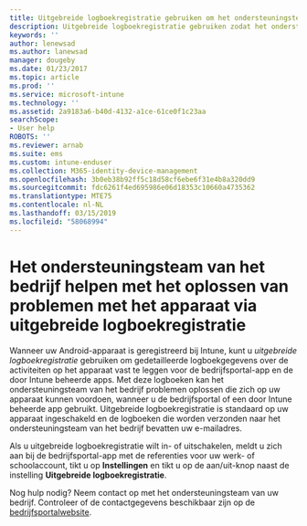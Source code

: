 ```yaml
---
title: Uitgebreide logboekregistratie gebruiken om het ondersteuningsteam van het bedrijf te helpen bij het oplossen van problemen met het apparaat| Microsoft Docs
description: Uitgebreide logboekregistratie gebruiken zodat het ondersteuningsteam van het bedrijf problemen met het apparaat kan oplossen
keywords: ''
author: lenewsad
ms.author: lanewsad
manager: dougeby
ms.date: 01/23/2017
ms.topic: article
ms.prod: ''
ms.service: microsoft-intune
ms.technology: ''
ms.assetid: 2a9183a6-b40d-4132-a1ce-61ce0f1c23aa
searchScope:
- User help
ROBOTS: ''
ms.reviewer: arnab
ms.suite: ems
ms.custom: intune-enduser
ms.collection: M365-identity-device-management
ms.openlocfilehash: 3b0eb38b92ff5c18d58cf6ebe6f31e4b8a320dd9
ms.sourcegitcommit: fdc6261f4ed695986e06d18353c10660a4735362
ms.translationtype: MTE75
ms.contentlocale: nl-NL
ms.lasthandoff: 03/15/2019
ms.locfileid: "58068994"
---
```

# <a name="help-your-company-support-fix-device-issues-with-verbose-logging"></a>Het ondersteuningsteam van het bedrijf helpen met het oplossen van problemen met het apparaat via uitgebreide logboekregistratie

Wanneer uw Android-apparaat is geregistreerd bij Intune, kunt u *uitgebreide logboekregistratie* gebruiken om gedetailleerde logboekgegevens over de activiteiten op het apparaat vast te leggen voor de bedrijfsportal-app en de door Intune beheerde apps. Met deze logboeken kan het ondersteuningsteam van het bedrijf problemen oplossen die zich op uw apparaat kunnen voordoen, wanneer u de bedrijfsportal of een door Intune beheerde app gebruikt. Uitgebreide logboekregistratie is standaard op uw apparaat ingeschakeld en de logboeken die worden verzonden naar het ondersteuningsteam van het bedrijf bevatten uw e-mailadres.

Als u uitgebreide logboekregistratie wilt in- of uitschakelen, meldt u zich aan bij de bedrijfsportal-app met de referenties voor uw werk- of schoolaccount, tikt u op **Instellingen** en tikt u op de aan/uit-knop naast de instelling **Uitgebreide logboekregistratie**.

Nog hulp nodig? Neem contact op met het ondersteuningsteam van uw bedrijf. Controleer of de contactgegevens beschikbaar zijn op de [bedrijfsportalwebsite](https://go.microsoft.com/fwlink/?linkid=2010980).
